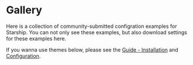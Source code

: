 # Gallery

Here is a collection of community-submitted configration examples for Starship.
You can not only see these examples, but also download settings for these examples here.

If you wanna use themes below, please see the [Guide - Installation](http://localhost:8080/guide/#%F0%9F%9A%80-installation) and [Configuration](/config/).

<Gallery/>
